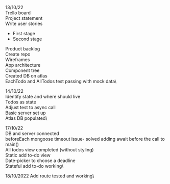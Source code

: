 13/10/22\
Trello board\
Project statement\
Write user stories
- First stage
- Second stage

Product backlog\
Create repo\
Wireframes\
App architecture\
Component tree\
Created DB on atlas\
EachTodo and AllTodos test passing with mock data\

14/10/22\
Identify state and where should live\
Todos as state\
Adjust test to async call\
Basic server set up\
Atlas DB populated\

17/10/22\
DB and server connected\
beforeEach mongoose timeout issue- solved adding await before the call to main()\
All todos view completed (without styling)\
Static add to-do view\
Date-picker to choose a deadline\
Stateful add to-do working\

18/10/2022
Add route tested and working\







